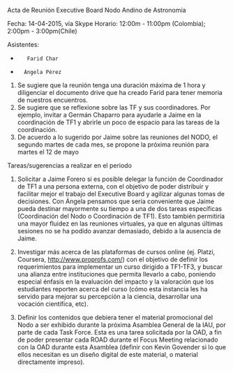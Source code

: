 ﻿Acta de Reunión
Executive Board Nodo Andino de Astronomía


Fecha: 
14-04-2015, vía Skype
Horario: 12:00m - 11:00pm (Colombia); 2:00pm - 3:00pm(Chile) 


Asistentes:
-        Farid Char 
-       Ángela Pérez
 


1. Se sugiere que la reunión tenga una duración máxima de 1 hora y diligenciar el documento drive que ha creado Farid para tener memoria de nuestros encuentros. 
2. Se sugiere que se reflexione sobre las TF y sus coordinadores. Por ejemplo, invitar a Germán Chaparro para ayudarle a Jaime en la coordinación de TF1 y abrirle un poco de espacio para las tareas de la coordinación. 
3. De acuerdo a lo sugerido por Jaime sobre las reuniones del NODO, el segundo martes de cada mes, se propone la próxima reunión para martes el 12 de mayo




Tareas/sugerencias a realizar en el periodo
 
1. Solicitar a Jaime Forero si es posible delegar la función de Coordinador de TF1 a una persona externa, con el objetivo de poder distribuir y facilitar mejor el trabajo del Executive Board y agilizar algunas tomas de decisiones. Con Ángela pensamos que sería conveniente que Jaime pueda destinar mayormente su tiempo a una de dos tareas específicas (Coordinación del Nodo o Coordinación de TF1). Esto también permitiría una mayor fluidez en las reuniones virtuales, ya que en algunas últimas sesiones no se ha podido avanzar demasiado, debido a la ausencia de Jaime.
 
2. Investigar más acerca de las plataformas de cursos online (ej. Platzi, Coursera, http://www.proprofs.com/) con el objetivo de definir los requerimientos para implementar un curso dirigido a TF1-TF3, y buscar una alianza entre instituciones que permita llevarlo a cabo, poniendo especial énfasis en la evaluación del impacto y la valoración que los estudiantes reporten acerca del curso (cómo esta instancia les ha servido para mejorar su percepción a la ciencia, desarrollar una vocación científica, etc).
 
3. Definir los contenidos que debiera tener el material promocional del Nodo a ser exhibido durante la próxima Asamblea General de la IAU, por parte de cada Task Force. Esta es una tarea solicitada por la OAD, a fin de poder presentar cada ROAD durante el Focus Meeting relacionado con la OAD durante esta Asamblea (definir con Kevin Govender si lo que ellos necesitan es un diseño digital de este material, o material directamente impreso).